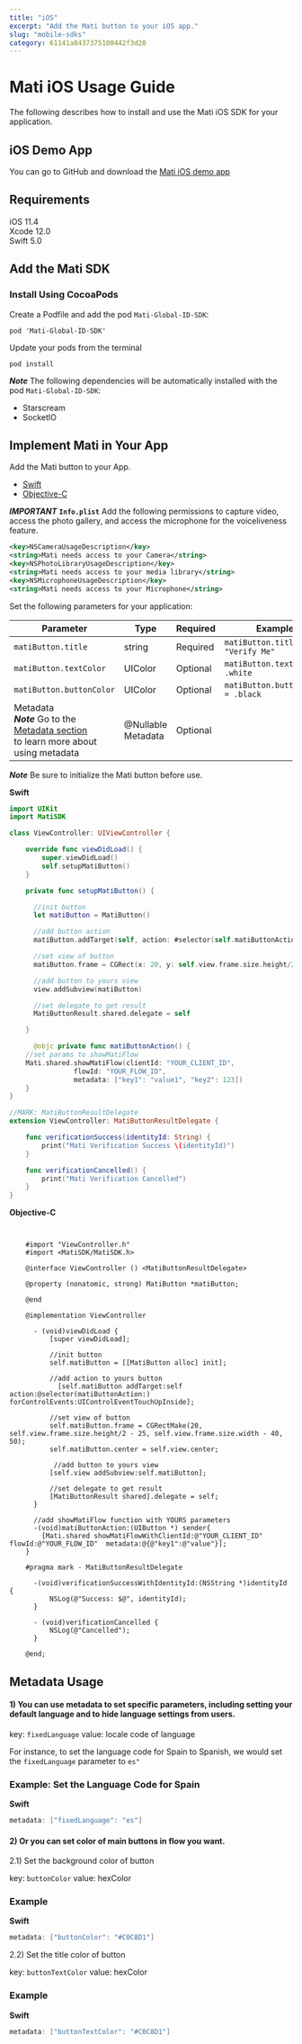 ```yaml
---
title: "iOS"
excerpt: "Add the Mati button to your iOS app."
slug: "mobile-sdks"
category: 61141a8437375100442f3d20
---
```

# Mati iOS Usage Guide

The following describes how to install and use the Mati iOS SDK for your application.

## iOS Demo App

You can go to GitHub and download the [Mati iOS demo app](https://github.com/GetMati/mati-mobile-examples/tree/main/swiftDemoApp(native))

## Requirements
   iOS 11.4  
   Xcode 12.0  
   Swift 5.0  

## Add the Mati SDK
<!--
There are two ways to add the Mati SDK for iOS:
* [Using CocoaPods](#install-using-cocoapods)
* [Using the Swift Package Manager](#install-using-spm)
-->

### Install Using CocoaPods

Create a Podfile and add the pod `Mati-Global-ID-SDK`:

    pod 'Mati-Global-ID-SDK'

Update your pods from the terminal

    pod install

_**Note**_ The following dependencies will be automatically installed with the pod `Mati-Global-ID-SDK`:

* Starscream
* SocketIO

<!-- ### Download from GitHub

Download the Mati framework directly from GitHub and add it to your project with all necessary dependencies.

_**IMPORTANT**_ The `Mati-Global-ID-SDK` requires the following dependencies:

* Starscream
* SocketIO

_**Note**_ Check that you've added the [Mati framework](https://github.com/GetMati/mati-ios-sdk/tree/master/MatiSDK.xcframework).



### Install Using Swift Package Manager
-->


## Implement Mati in Your App

Add the Mati button to your App.

* [Swift](#mati-button-swift)
* [Objective-C](#mati-button-objc)

_**IMPORTANT**_ **`Info.plist`**
Add the following permissions to capture video, access the photo gallery, and access the microphone for the voiceliveness feature.

```xml
<key>NSCameraUsageDescription</key>
<string>Mati needs access to your Camera</string>
<key>NSPhotoLibraryUsageDescription</key>
<string>Mati needs access to your media library</string>
<key>NSMicrophoneUsageDescription</key>
<string>Mati needs access to your Microphone</string>
```


Set the following parameters for your application:

| Parameter                  | Type       | Required | Example                            |
|----------------------------|------------|----------|------------------------------------|
| `matiButton.title`         | string     | Required | `matiButton.title = "Verify Me" ` |
| `matiButton.textColor`     | UIColor    | Optional | `matiButton.textColor = .white`     |
| `matiButton.buttonColor`   | UIColor    | Optional | `matiButton.buttonColor = .black` |
| Metadata <br /> _**Note**_ Go to the [Metadata section](#metadata-usage) <br />to learn more about using metadata   | @Nullable Metadata   | Optional |



_**Note**_ Be sure to initialize the Mati button before use.

<a id="mati-button-swift"></a> **Swift**

```swift
import UIKit
import MatiSDK

class ViewController: UIViewController {

	override func viewDidLoad() {
		super.viewDidLoad()
		self.setupMatiButton()
	}

    private func setupMatiButton() {

      //init button
      let matiButton = MatiButton()

      //add button action
      matiButton.addTarget(self, action: #selector(self.matiButtonAction), for: .touchUpInside)

      //set view of button
      matiButton.frame = CGRect(x: 20, y: self.view.frame.size.height/2 - 50, width: view.frame.size.width - 40, height: 50)

      //add button to yours view
      view.addSubview(matiButton)

      //set delegate to get result
      MatiButtonResult.shared.delegate = self

    }

      @objc private func matiButtonAction() {
	//set params to showMatiFlow
	Mati.shared.showMatiFlow(clientId: "YOUR_CLIENT_ID",
				flowId: "YOUR_FLOW_ID",
				metadata: ["key1": "value1", "key2": 123])
	}
}

//MARK: MatiButtonResultDelegate
extension ViewController: MatiButtonResultDelegate {

	func verificationSuccess(identityId: String) {
		print("Mati Verification Success \(identityId)")
	}

	func verificationCancelled() {
		print("Mati Verification Cancelled")
	}
}
```

<a id="mati-button-objc"></a>**Objective-C**
```objc


    #import "ViewController.h"
    #import <MatiSDK/MatiSDK.h>

    @interface ViewController () <MatiButtonResultDelegate>

    @property (nonatomic, strong) MatiButton *matiButton;

    @end

    @implementation ViewController

      - (void)viewDidLoad {
          [super viewDidLoad];

          //init button
          self.matiButton = [[MatiButton alloc] init];

          //add action to yours button
            [self.matiButton addTarget:self action:@selector(matiButtonAction:) forControlEvents:UIControlEventTouchUpInside];

          //set view of button
          self.matiButton.frame = CGRectMake(20, self.view.frame.size.height/2 - 25, self.view.frame.size.width - 40, 50);
          self.matiButton.center = self.view.center;

           //add button to yours view
          [self.view addSubview:self.matiButton];

		  //set delegate to get result
          [MatiButtonResult shared].delegate = self;
      }

      //add showMatiFlow function with YOURS parameters
      -(void)matiButtonAction:(UIButton *) sender{
      	[Mati.shared showMatiFlowWithClientId:@"YOUR_CLIENT_ID" flowId:@"YOUR_FLOW_ID"  metadata:@{@"key1":@"value"}];
	}

    #pragma mark - MatiButtonResultDelegate

      -(void)verificationSuccessWithIdentityId:(NSString *)identityId {
          NSLog(@"Success: $@", identityId);
      }

      - (void)verificationCancelled {
          NSLog(@"Cancelled");
      }

    @end;
```



## Metadata Usage

#### 1) You can use metadata to set specific parameters, including setting your default language and to hide language settings from users.

key: `fixedLanguage`
value: locale code of language

For instance, to set the language code for Spain to Spanish, we would set the `fixedLanguage` parameter to `es" `

### Example: Set the Language Code for Spain

**Swift**
```swift
metadata: ["fixedLanguage": "es"]
```

#### 2) Or you can set color of main buttons in flow you want.

2.1)  Set the background color of button

key: `buttonColor`
value: hexColor


### Example

**Swift**
```swift
metadata: ["buttonColor": "#C0C8D1"]
```

2.2) Set the title color of button

key: `buttonTextColor`
value: hexColor


### Example 

**Swift**
```swift
metadata: ["buttonTextColor": "#C0C8D1"]
```
